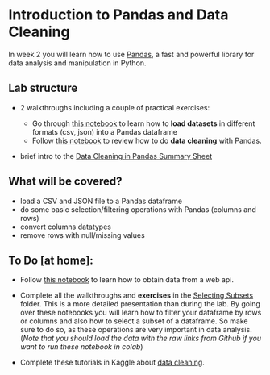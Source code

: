 # Introduction to Pandas and Data Cleaning
In week 2 you will learn how to use [Pandas](https://pandas.pydata.org/), a fast and powerful library for data analysis and manipulation in Python.

## Lab structure
- 2 walkthroughs including a couple of practical exercises:
   - Go through [this notebook](https://colab.research.google.com/github/michalis0/DataMining_and_MachineLearning/blob/master/week2/Basic_Pandas_Load_File.ipynb) to learn how to **load datasets** in different formats (csv, json) into a Pandas dataframe
   - Follow [this notebook](https://colab.research.google.com/github/michalis0/DataMining_and_MachineLearning/blob/master/week2/Data_Cleaning_in_Pandas.ipynb#scrollTo=eqLRUv6UF1jC) to review how to do **data cleaning** with Pandas.
   
- brief intro to the [Data Cleaning in Pandas Summary Sheet](https://github.com/michalis0/DataMining_and_MachineLearning/blob/master/week2/DataCleaning%20in%20Pandas%20Summary.pdf)

## What will be covered?

- load a CSV and JSON file to a Pandas dataframe
- do some basic selection/filtering operations with Pandas (columns and rows)
- convert columns datatypes
- remove rows with null/missing values

## To Do [at home]:

- Follow [this notebook](https://colab.research.google.com/github/michalis0/DataMining_and_MachineLearning/blob/master/week2/Loading_Data_WebAPI.ipynb) to learn how to obtain data from a web api.

- Complete all the walkthroughs and **exercises** in the [Selecting Subsets](https://github.com/michalis0/DataMining_and_MachineLearning/tree/master/week2/Selecting%20Subsets) folder. This is a more detailed presentation than during the lab. By going over these notebooks you will learn how to filter your dataframe by rows or columns and also how to select a subset of a dataframe. So make sure to do so, as these operations are very important in data analysis. (_Note that you should load the data with the raw links from Github if you want to run these notebook in colab_)

- Complete these tutorials in Kaggle about [data cleaning](https://www.kaggle.com/rtatman/data-cleaning-challenge-handling-missing-values). 


